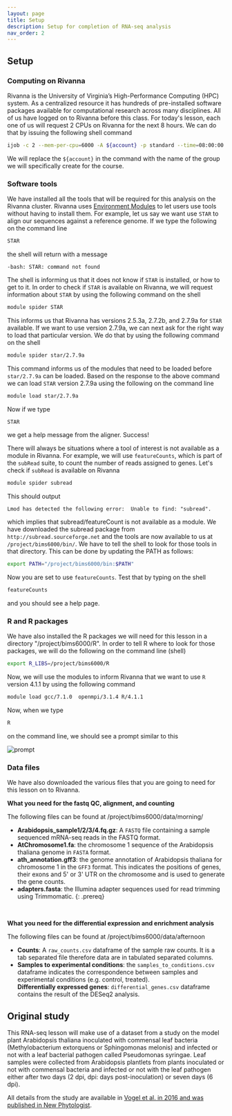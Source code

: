 ```yaml
---
layout: page
title: Setup
description: Setup for completion of RNA-seq analysis
nav_order: 2
---
```


## Setup

### Computing on Rivanna

Rivanna is the University of Virginia’s High-Performance Computing (HPC) system. As a centralized resource it has hundreds of pre-installed software packages available for computational research across many disciplines. All of us have logged on to Rivanna before this class. For today's lesson, each one of us will request 2 CPUs on Rivanna for the next 8 hours. We can do that by issuing the following shell command

```bash
ijob -c 2 --mem-per-cpu=6000 -A ${account} -p standard --time=08:00:00
```

We will replace the `${account}` in the command with the name of the group we will specifically create for the course.


### Software tools

We have installed all the tools that will be required for this analysis on the Rivanna cluster. Rivanna uses [Environment Modules](http://modules.sourceforge.net) to let users use tools without having to install them. For example, let us say we want use `STAR` to align our sequences against a reference genome. If we type the following on the command line

```bash
STAR
```
 
the shell will return with a message

```text
-bash: STAR: command not found
```

The shell is informing us that it does not know if `STAR` is installed, or how to get to it. In order to check if `STAR` is available on Rivanna, we will request information about `STAR` by using the following command on the shell

```bash
module spider STAR
```

This informs us that Rivanna has versions 2.5.3a, 2.7.2b, and 2.7.9a for `STAR` available. If we want to use version 2.7.9a, we can next ask for the right way to load that particular version. We do that by using the following command on the shell

```bash
module spider star/2.7.9a
```

This command informs us of the modules that need to be loaded before `star/2.7.9a` can be loaded. Based on the response to the above command we can load `STAR` version 2.7.9a using the following on the command line

```bash
module load star/2.7.9a
```

Now if we type

```bash
STAR
```

we get a help message from the aligner. Success!

There will always be situations where a tool of interest is not available as a module in Rivanna. For example, we will use `featureCounts`, which is part of the `subRead` suite, to count the number of reads assigned to genes. Let's check if `subRead` is available on Rivanna

```bash
module spider subread 
```

This should output

```text
Lmod has detected the following error:  Unable to find: "subread".
```
 
which implies that subread/featureCount is not available as a module. We have downloaded the subread package from `http://subread.sourceforge.net` and the tools are now available to us at `/project/bims6000/bin/`. We have to tell the shell to look for those tools in that directory. This can be done by updating the PATH as follows:

```bash
export PATH="/project/bims6000/bin:$PATH"
```
Now you are set to use `featureCounts`. Test that by typing on the shell

```bash
featureCounts
```

and you should see a help page. 


### R and R packages

We have also installed the R packages we will need for this lesson in a directory "/project/bims6000/R". In order to tell R where to look for those packages, we will do the following on the command line (shell) 

```bash
export R_LIBS=/project/bims6000/R
```

Now, we will use the modules to inform Rivanna that we want to use `R` version 4.1.1 by using the following command

```bash
module load gcc/7.1.0  openmpi/3.1.4 R/4.1.1
```

Now, when we type 

```bash
R
```

on the command line, we should see a prompt similar to this

![prompt](../assets/images/prompt.png)


### Data files

We have also downloaded the various files that you are going to need for this lesson on to Rivanna.

**What you need for the fastq QC, alignment, and counting**

The following files can be found at /project/bims6000/data/morning/

- **Arabidopsis_sample1/2/3/4.fq.gz**: A `FASTQ` file containing a sample sequenced mRNA-seq reads in the FASTQ format.
- **AtChromosome1.fa**: the chromosome 1 sequence of the Arabidopsis thaliana genome in `FASTA` format.  
- **ath_annotation.gff3**: the genome annotation of Arabidopsis thaliana for chromosome 1 in the `GFF3` format. This indicates the positions of genes, their exons and 5' or 3' UTR on the chromosome and is used to generate the gene counts.   
- **adapters.fasta**: the Illumina adapter sequences used for read trimming using Trimmomatic. 
{: .prereq}

<br>

**What you need for the differential expression and enrichment analysis**

The following files can be found at /project/bims6000/data/afternoon

- **Counts**: A `raw_counts.csv` dataframe of the sample raw counts. It is a tab separated file therefore data are in tabulated separated columns.
- **Samples to experimental conditions**: the `samples_to_conditions.csv` dataframe indicates the correspondence between samples and experimental conditions (e.g. control, treated).  
**Differentially expressed genes**: `differential_genes.csv` dataframe contains the result of the DESeq2 analysis.  

## Original study

This RNA-seq lesson will make use of a dataset from a study on the model plant Arabidopsis thaliana inoculated with commensal leaf bacteria (Methylobacterium extorquens or Sphingomonas melonis) and infected or not with a leaf bacterial pathogen called Pseudomonas syringae. Leaf samples were collected from Arabidopsis plantlets from plants inoculated or not with commensal bacteria and infected or not with the leaf pathogen either after two days (2 dpi, dpi: days post-inoculation) or seven days (6 dpi).

All details from the study are available in [Vogel et al. in 2016 and was published in New Phytologist](https://nph.onlinelibrary.wiley.com/doi/full/10.1111/nph.14036).




